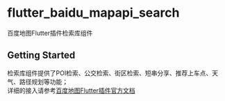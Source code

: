 # flutter_baidu_mapapi_search

百度地图Flutter插件检索库组件

## Getting Started

检索库组件提供了POI检索、公交检索、街区检索、短串分享、推荐上车点、天气、路径规划等功能；  
详细的接入请参考[百度地图Flutter插件官方文档](https://lbsyun.baidu.com/index.php?title=flutter/loc)
